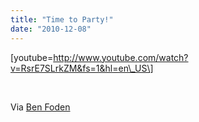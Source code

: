 ```yaml
---
title: "Time to Party!"
date: "2010-12-08"
---
```


\[youtube=http://www.youtube.com/watch?v=RsrE7SLrkZM&fs=1&hl=en\_US\]

 

Via [Ben Foden](http://benfoden.com/)
